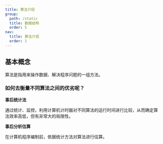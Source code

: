 ```yaml
---
title: 算法介绍
group:
  path: /static
  title: 数据结构
  order: 5
nav:
  title: 算法介绍
  order: 1
---
```


## 基本概念

算法是指用来操作数据、解决程序问题的一组方法。

### 如何去衡量不同算法之间的优劣呢？

**事后统计法**

通过统计、监控，利用计算机计时器对不同算法的运行时间进行比较，从而确定算法效率高低，但有非常大的局限性。

**事后分析估算**

在计算机程序编制前，依据统计方法对算法进行估算。
